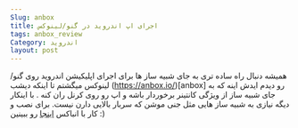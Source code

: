 ```yaml
---
Slug: anbox
title: اجرای اپ اندروید در گنو/لینوکس
tags: anbox_review
Category: اندروید
layout: post
---
```





همیشه دنبال راه ساده تری به جای شبیه ساز ها برای اجرای اپلیکیشن اندروید روی گنو/لینوکس میگشتم تا اینکه دیشب (https://anbox.io/)[anbox] رو دیدم ایدش اینه که به جای شبیه ساز از ویژگی کانتینر برخوردار باشه و اپ رو روی کرنل ران کنه . با اینکار دیگه نیازی به شبیه ساز هایی مثل جنی موشن که سربار بالایی دارن نیست.
برای نصب و کار با انباکس [اینجا](https://docs.anbox.io/userguide/install.html) رو ببینین :)




